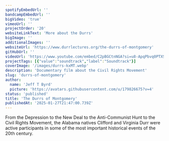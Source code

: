 ```yaml
---
spotifyEmbedUrl: ''
bandcampEmbedUrl: ''
bigVideo: 'true'
vimeoUrl: ''
projectOrder: '20'
websiteLinkText: 'More about the Durrs'
bigImage: ''
additionalImages: ''
websiteUrl: 'https://www.durrlectures.org/the-durrs-of-montgomery'
gitHubUrl: ''
videoUrl: 'https://www.youtube.com/embed/C2pBGCtnNGA?si=u8-ApqPbvq0PTXSN'
projectTags: [{"value":"soundtrack","label":"Soundtrack"}]
coverImage: '/images/durrs-kxMT.webp'
description: 'Documentary film about the Civil Rights Movement'
slug: 'durrs-of-montgomery'
author:
  name: 'Jeff T Byrd'
  picture: 'https://avatars.githubusercontent.com/u/179826675?v=4'
status: 'published'
title: 'The Durrs of Montgomery'
publishedAt: '2025-01-27T21:47:00.739Z'
---
```


From the Depression to the New Deal to the Anti-Communist Hunt to the Civil Rights Movement, the Alabama natives Clifford and Virginia Durr were active participants in some of the most important historical events of the 20th century.